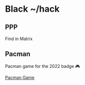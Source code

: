 # Black ~/hack

## PPP

Find in Matrix

## Pacman

Pacman game for the 2022 badge 🎮

<a href="https://github.com/glymphie/bh2022_pacman_game">Pacman Game</a>
